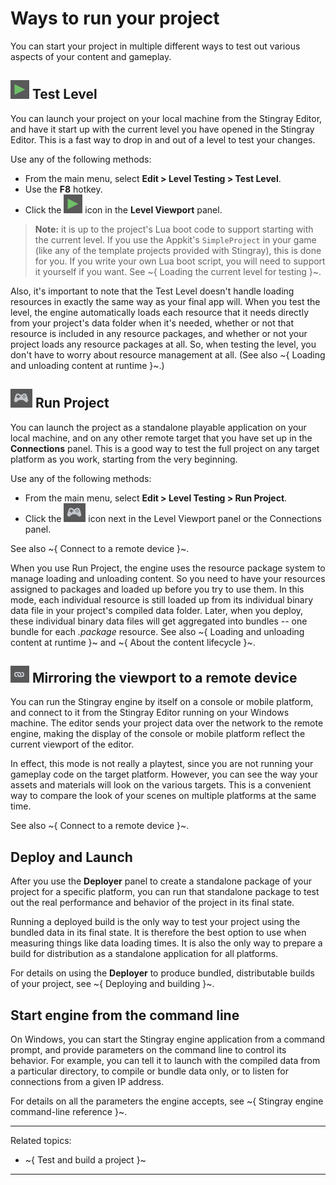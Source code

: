 # Ways to run your project

You can start your project in multiple different ways to test out various aspects of your content and gameplay.

## ![Play](../images/icon_Play.png) Test Level

You can launch your project on your local machine from the Stingray Editor, and have it start up with the current level you have opened in the Stingray Editor. This is a fast way to drop in and out of a level to test your changes.

Use any of the following methods:

-	From the main menu, select **Edit > Level Testing > Test Level**.
-	Use the **F8** hotkey.
-	Click the ![Play](../images/icon_Play.png) icon in the **Level Viewport** panel.

> **Note:** it is up to the project's Lua boot code to support starting with the current level. If you use the Appkit's `SimpleProject` in your game (like any of the template projects provided with Stingray), this is done for you. If you write your own Lua boot script, you will need to support it yourself if you want. See ~{ Loading the current level for testing }~.

Also, it's important to note that the Test Level doesn't handle loading resources in exactly the same way as your final app will. When you test the level, the engine automatically loads each resource that it needs directly from your project's data folder when it's needed, whether or not that resource is included in any resource packages, and whether or not your project loads any resource packages at all. So, when testing the level, you don't have to worry about resource management at all. (See also ~{ Loading and unloading content at runtime }~.)

## ![Run](../images/icon_playGame.png) Run Project

You can launch the project as a standalone playable application on your local machine, and on any other remote target that you have set up in the **Connections** panel. This is a good way to test the full project on any target platform as you work, starting from the very beginning.

Use any of the following methods:

-	From the main menu, select **Edit > Level Testing > Run Project**.
-	Click the ![Run](../images/icon_playGame.png) icon next in the Level Viewport panel or the Connections panel.

See also ~{ Connect to a remote device }~.

When you use Run Project, the engine uses the resource package system to manage loading and unloading content. So you need to have your resources assigned to packages and loaded up before you try to use them. In this mode, each individual resource is still loaded up from its individual binary data file in your project's compiled data folder. Later, when you deploy, these individual binary data files will get aggregated into bundles -- one bundle for each *.package* resource. See also ~{ Loading and unloading content at runtime }~ and ~{ About the content lifecycle }~.

## ![Link](../images/icon_linkConsole.png) Mirroring the viewport to a remote device

You can run the Stingray engine by itself on a console or mobile platform, and connect to it from the Stingray Editor running on your Windows machine. The editor sends your project data over the network to the remote engine, making the display of the console or mobile platform reflect the current viewport of the editor.

In effect, this mode is not really a playtest, since you are not running your gameplay code on the target platform. However, you can see the way your assets and materials will look on the various targets. This is a convenient way to compare the look of your scenes on multiple platforms at the same time.

See also ~{ Connect to a remote device }~.

## Deploy and Launch

After you use the **Deployer** panel to create a standalone package of your project for a specific platform, you can run that standalone package to test out the real performance and behavior of the project in its final state.

Running a deployed build is the only way to test your project using the bundled data in its final state. It is therefore the best option to use when measuring things  like data loading times. It is also the only way to prepare a build for distribution as a standalone application for all platforms.

For details on using the **Deployer** to produce bundled, distributable builds of your project, see ~{ Deploying and building }~.

## Start engine from the command line

On Windows, you can start the Stingray engine application from a command prompt, and provide parameters on the command line to control its behavior. For example, you can tell it to launch with the compiled data from a particular directory, to compile or bundle data only, or to listen for connections from a given IP address.

For details on all the parameters the engine accepts, see ~{ Stingray engine command-line reference }~.

---
Related topics:
-	~{ Test and build a project }~
---
